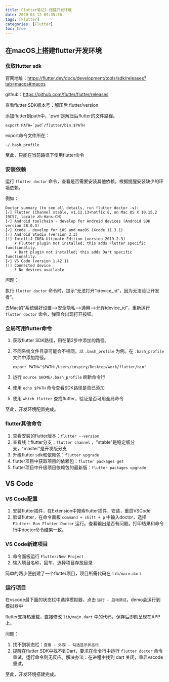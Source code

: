 ```yaml
---
title: Flutter笔记1-搭建开发环境
date: 2020-03-12 09:35:50
tags: [Flutter]
categories: [Flutter]
toc: true
---
```


## 在macOS上搭建flutter开发环境

### 获取flutter sdk

官网地址：https://flutter.dev/docs/development/tools/sdk/releases?tab=macos#macos

github：https://github.com/flutter/flutter/releases

<!--more-->

查看flutter SDK版本号：解压后 flutter/version

添加flutter到path中，'pwd'是解压后flutter的文件路径。

```shell
export PATH=`pwd`/flutter/bin:$PATH
```

export命令文件所在：

```
~/.bash_profile
```

至此，只能在当前路径下使用flutter命令

### 安装依赖

运行 `flutter doctor` 命令，查看是否需要安装其他依赖。根据提醒安装缺少的环境依赖。

例如：

```
Doctor summary (to see all details, run flutter doctor -v):
[✓] Flutter (Channel stable, v1.12.13+hotfix.8, on Mac OS X 10.15.2 19C57, locale zh-Hans-CN)
[✓] Android toolchain - develop for Android devices (Android SDK version 28.0.3)
[✓] Xcode - develop for iOS and macOS (Xcode 11.3.1)
[✓] Android Studio (version 3.3)
[!] IntelliJ IDEA Ultimate Edition (version 2019.2.3)
    ✗ Flutter plugin not installed; this adds Flutter specific functionality.
    ✗ Dart plugin not installed; this adds Dart specific functionality.
[✓] VS Code (version 1.42.1)
[!] Connected device
    ! No devices available
```

问题：

执行 `flutter doctor` 命令时，提示“无法打开“idevice_id”，因为无法验证开发者”。

去Mac的“系统偏好设置-->安全隐私-->通用-->允许idevice_id”，重新运行 `flutter doctor` 命令，弹窗会出现打开按钮。

### 全局可用flutter命令

1. 获取flutter SDK路径，用在第2步中添加的路径。

2. 不同系统文件目录可能会不相同，以 `.bash_profile` 为例。在 `.bash_profile` 文件中添加路径。

   ```
   export PATH="$PATH:/Users/inspiry/Desktop/work/flutter/bin"
   ```

3. 运行 `source $HOME/.bash_profile` 刷新命令行

4. 使用 `echo $PATH` 命令查看SDK路径是否已添加

5. 使用 `which flutter` 查找flutter，验证是否可用全局命令

至此，开发环境配置完成。

### flutter其他命令

1. 查看安装的flutter版本：`flutter --version`
2. 查看线上flutter分支：`flutter channel` ，"stable"是稳定版分支，"master"是开发版分支
3. 升级flutter sdk和依赖包：`flutter upgrade`
4. flutter项目中获取项目的依赖包：`flutter packages get`
5. flutter项目中升级项目依赖包的最新版：`flutter packages upgrade`

## VS Code

### VS Code配置

1. 安装flutter插件，在Extension中搜索flutter插件，安装，重启VSCode
2. 验证flutter，在命令面板 `command + shift + p` 中输入doctor，选择 `Flutter: Run Flutter Doctor` 运行。查看输出是否有问题。打印结果和命令行中doctor命令结果一致。

### VS Code新建项目

1. 命令面板运行 `Flutter:New Project`
2. 输入项目名称，回车，选择项目存放目录

简单的两步便创建了一个flutter项目，项目所需代码在 `lib/main.dart` 

### 运行项目

在vscode最下面的状态栏中选择模拟器，点击 `运行 - 启动调试`，demo会运行到模拟器中

flutter支持热重载，直接修改 `lib/main.dart` 中的代码，保存后即刻呈现在APP上。

问题：

1. 找不到状态栏：`查看 - 外观 - 勾选显示状态栏`
2. 提醒在flutter SDK中找不到Dart，要求在命令行中运行 `flutter doctor` 命令重试，运行命令则无反应。解决办法：在进程中找到 dart 关闭，重启vscode重试。

至此，开发环境搭建完成。